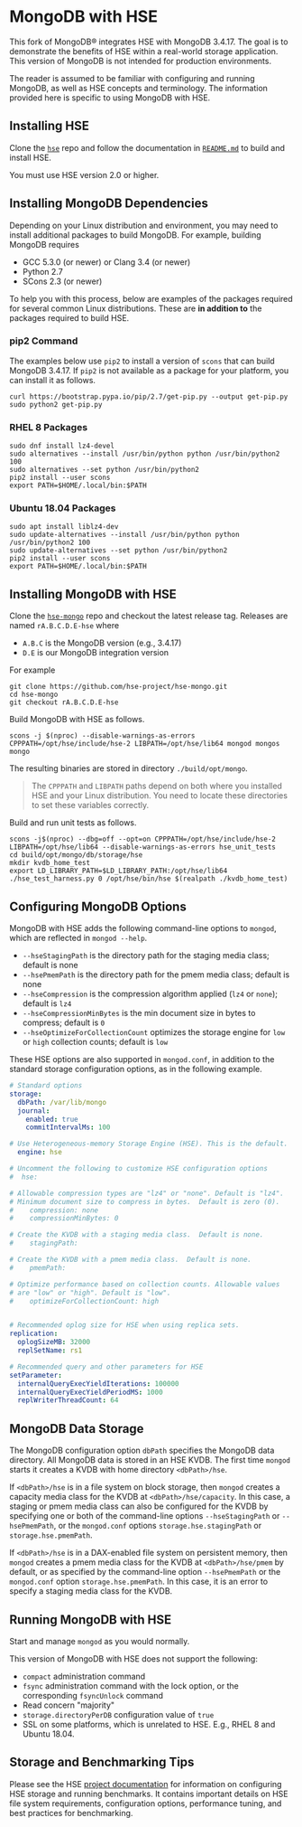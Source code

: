 # MongoDB with HSE

This fork of MongoDB&reg; integrates HSE with MongoDB 3.4.17.  The goal is
to demonstrate the benefits of HSE within a real-world storage application.
This version of MongoDB is not intended for production environments.

The reader is assumed to be familiar with configuring and running MongoDB,
as well as HSE concepts and terminology.
The information provided here is specific to using MongoDB with HSE.


## Installing HSE

Clone the [`hse`](https://github.com/hse-project/hse) repo
and follow the documentation in
[`README.md`](https://github.com/hse-project/hse/blob/master/README.md)
to build and install HSE.

You must use HSE version 2.0 or higher.


## Installing MongoDB Dependencies

Depending on your Linux distribution and environment, you may need to
install additional packages to build MongoDB.
For example, building MongoDB requires

* GCC 5.3.0 (or newer) or Clang 3.4 (or newer)
* Python 2.7
* SCons 2.3 (or newer)

To help you with this process, below are examples of the packages required
for several common Linux distributions.  These are **in addition to**
the packages required to build HSE.

### pip2 Command

The examples below use `pip2` to install a version of `scons` that can
build MongoDB 3.4.17.  If `pip2` is not available as a package for your
platform, you can install it as follows.

```shell
curl https://bootstrap.pypa.io/pip/2.7/get-pip.py --output get-pip.py
sudo python2 get-pip.py
```

### RHEL 8 Packages

```shell
sudo dnf install lz4-devel
sudo alternatives --install /usr/bin/python python /usr/bin/python2 100
sudo alternatives --set python /usr/bin/python2
pip2 install --user scons
export PATH=$HOME/.local/bin:$PATH
```

### Ubuntu 18.04 Packages

```shell
sudo apt install liblz4-dev
sudo update-alternatives --install /usr/bin/python python /usr/bin/python2 100
sudo update-alternatives --set python /usr/bin/python2
pip2 install --user scons
export PATH=$HOME/.local/bin:$PATH
```


## Installing MongoDB with HSE

Clone the [`hse-mongo`](https://github.com/hse-project/hse-mongo) repo
and checkout the latest release tag.  Releases are named `rA.B.C.D.E-hse` where

* `A.B.C` is the MongoDB version (e.g., 3.4.17)
* `D.E` is our MongoDB integration version

For example

```shell
git clone https://github.com/hse-project/hse-mongo.git
cd hse-mongo
git checkout rA.B.C.D.E-hse
```

Build MongoDB with HSE as follows.

```shell
scons -j $(nproc) --disable-warnings-as-errors CPPPATH=/opt/hse/include/hse-2 LIBPATH=/opt/hse/lib64 mongod mongos mongo
```

The resulting binaries are stored in directory `./build/opt/mongo`.

> The `CPPPATH` and `LIBPATH` paths depend on both where you installed HSE
> and your Linux distribution.  You need to locate these directories to
> set these variables correctly.

Build and run unit tests as follows.

```shell
scons -j$(nproc) --dbg=off --opt=on CPPPATH=/opt/hse/include/hse-2 LIBPATH=/opt/hse/lib64 --disable-warnings-as-errors hse_unit_tests
cd build/opt/mongo/db/storage/hse
mkdir kvdb_home_test
export LD_LIBRARY_PATH=$LD_LIBRARY_PATH:/opt/hse/lib64
./hse_test_harness.py 0 /opt/hse/bin/hse $(realpath ./kvdb_home_test)
```

## Configuring MongoDB Options

MongoDB with HSE adds the following command-line options to `mongod`,
which are reflected in `mongod --help`.

* `--hseStagingPath` is the directory path for the staging media class; default is none
* `--hsePmemPath` is the directory path for the pmem media class; default is none
* `--hseCompression` is the compression algorithm applied (`lz4` or `none`); default is `lz4`
* `--hseCompressionMinBytes` is the min document size in bytes to compress; default is `0`
* `--hseOptimizeForCollectionCount` optimizes the storage engine for `low` or `high` collection counts; default is `low`

These HSE options are also supported in `mongod.conf`, in addition
to the standard storage configuration options, as in the following example.

```yaml
# Standard options
storage:
  dbPath: /var/lib/mongo
  journal:
    enabled: true
    commitIntervalMs: 100

# Use Heterogeneous-memory Storage Engine (HSE). This is the default.
  engine: hse

# Uncomment the following to customize HSE configuration options
#  hse:

# Allowable compression types are "lz4" or "none". Default is "lz4".
# Minimum document size to compress in bytes.  Default is zero (0).
#    compression: none
#    compressionMinBytes: 0

# Create the KVDB with a staging media class.  Default is none.
#    stagingPath:

# Create the KVDB with a pmem media class.  Default is none.
#    pmemPath:

# Optimize performance based on collection counts. Allowable values
# are "low" or "high". Default is "low".
#    optimizeForCollectionCount: high


# Recommended oplog size for HSE when using replica sets.
replication:
  oplogSizeMB: 32000
  replSetName: rs1

# Recommended query and other parameters for HSE
setParameter:
  internalQueryExecYieldIterations: 100000
  internalQueryExecYieldPeriodMS: 1000
  replWriterThreadCount: 64
```

## MongoDB Data Storage

The MongoDB configuration option `dbPath` specifies the MongoDB data directory.
All MongoDB data is stored in an HSE KVDB.
The first time `mongod` starts it creates a KVDB with home directory
`<dbPath>/hse`.

If `<dbPath>/hse` is in a file system on block storage, then `mongod` creates
a capacity media class for the KVDB at `<dbPath>/hse/capacity`.
In this case, a staging or pmem media class can also be configured for the
KVDB by specifying one or both of the command-line options `--hseStagingPath`
or `--hsePmemPath`, or the `mongod.conf` options `storage.hse.stagingPath` or
`storage.hse.pmemPath`.

If `<dbPath>/hse` is in a DAX-enabled file system on persistent memory, then
`mongod` creates a pmem media class for the KVDB at `<dbPath>/hse/pmem`
by default, or as specified by the command-line option `--hsePmemPath` or the
`mongod.conf` option `storage.hse.pmemPath`.
In this case, it is an error to specify a staging media class for the KVDB.


## Running MongoDB with HSE

Start and manage `mongod` as you would normally.

This version of MongoDB with HSE does not support the following:

* `compact` administration command
* `fsync` administration command with the lock option, or the
corresponding `fsyncUnlock` command
* Read concern "majority"
* `storage.directoryPerDB` configuration value of `true`
* SSL on some platforms, which is unrelated to HSE.  E.g., RHEL 8 and
Ubuntu 18.04.


## Storage and Benchmarking Tips

Please see the HSE [project documentation](https://hse-project.github.io/)
for information on configuring HSE storage and running benchmarks.
It contains important details on HSE file system requirements, configuration
options, performance tuning, and best practices for benchmarking.
